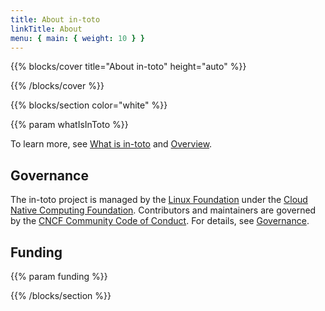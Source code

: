 ```yaml
---
title: About in-toto
linkTitle: About
menu: { main: { weight: 10 } }
---
```


{{% blocks/cover title="About in-toto" height="auto" %}}

{{% /blocks/cover %}}

{{% blocks/section color="white" %}}

{{% param whatIsInToto %}}

To learn more, see [What is in-toto](/docs/what-is-in-toto/) and
[Overview](/docs/overview/).

## Governance

The in-toto project is managed by the [Linux Foundation] under the [Cloud Native
Computing Foundation][CNCF]. Contributors and maintainers are governed by the [CNCF
Community Code of Conduct][CoC]. For details, see [Governance].

## Funding

{{% param funding %}}

[CNCF]: https://cncf.io
[CoC]: https://github.com/cncf/foundation/blob/master/code-of-conduct.md
[Governance]: https://github.com/in-toto/community/blob/main/GOVERNANCE.md
[Linux Foundation]: https://www.linuxfoundation.org

{{% /blocks/section %}}
